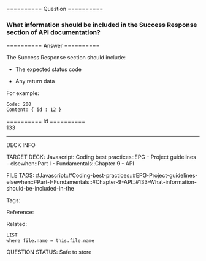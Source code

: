 ========== Question ==========  

### What information should be included in the Success Response section of API documentation?  

========== Answer ==========  

The Success Response section should include:

-   The expected status code

-   Any return data

For example:

```
Code: 200
Content: { id : 12 }
```

========== Id ==========  
133

---

DECK INFO

TARGET DECK: Javascript::Coding best practices::EPG - Project guidelines - elsewhen::Part I - Fundamentals::Chapter 9 - API

FILE TAGS: #Javascript::#Coding-best-practices::#EPG-Project-guidelines-elsewhen::#Part-I-Fundamentals::#Chapter-9-API::#133-What-information-should-be-included-in-the

Tags:

Reference:

Related:

```dataview
LIST
where file.name = this.file.name
````
QUESTION STATUS: Safe to store
